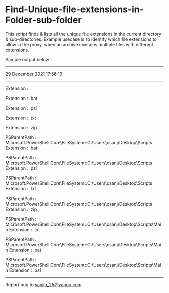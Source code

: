 # Find-Unique-file-extensions-in-Folder-sub-folder
This script finds & lists all the unique file extensions in the current directory & sub-directories. Example usecase is to identify which file extensions to allow in the proxy, when an archive contains multiple files with different extensions.

Sample output below -


***************************

29 December 2021 17:56:19
***************************

Extension : 


Extension : .bat


Extension : .ps1


Extension : .txt


Extension : .zip


PSParentPath : Microsoft.PowerShell.Core\FileSystem::C:\Users\csanj\Desktop\Scripts
Extension    : .bat


PSParentPath : Microsoft.PowerShell.Core\FileSystem::C:\Users\csanj\Desktop\Scripts
Extension    : .ps1


PSParentPath : Microsoft.PowerShell.Core\FileSystem::C:\Users\csanj\Desktop\Scripts
Extension    : .txt


PSParentPath : Microsoft.PowerShell.Core\FileSystem::C:\Users\csanj\Desktop\Scripts
Extension    : .zip


PSParentPath : Microsoft.PowerShell.Core\FileSystem::C:\Users\csanj\Desktop\Scripts\Main
Extension    : .txt

PSParentPath : Microsoft.PowerShell.Core\FileSystem::C:\Users\csanj\Desktop\Scripts\Main
Extension    : .bat


PSParentPath : Microsoft.PowerShell.Core\FileSystem::C:\Users\csanj\Desktop\Scripts\Main
Extension    : .ps1


***************************
Report bug to sanjib_25@yahoo.com
